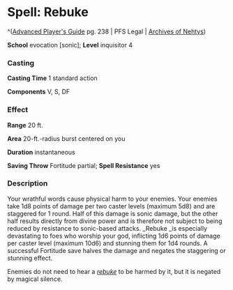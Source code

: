 # Spell: Rebuke

^([Advanced Player's Guide][ss-rebuke] pg. 238 | PFS Legal | [Archives of Nehtys][sn-rebuke])

**School** evocation [sonic]; **Level** inquisitor 4

### Casting

**Casting Time** 1 standard action

**Components** V, S, DF

### Effect

**Range** 20 ft.

**Area** 20-ft.-radius burst centered on you

**Duration** instantaneous

**Saving Throw** Fortitude partial; **Spell Resistance** yes

### Description

Your wrathful words cause physical harm to your enemies. Your enemies take 1d8 points of damage per two caster levels (maximum 5d8) and are staggered for 1 round. Half of this damage is sonic damage, but the other half results directly from divine power and is therefore not subject to being reduced by resistance to sonic-based attacks. _Rebuke _is especially devastating to foes who worship your god, inflicting 1d6 points of damage per caster level (maximum 10d6) and stunning them for 1d4 rounds. A successful Fortitude save halves the damage and negates the staggering or stunning effect.

Enemies do not need to hear a _[rebuke]_ to be harmed by it, but it is negated by magical silence.

[ss-rebuke]: http://paizo.com/pathfinderRPG/v57
[sn-rebuke]: http://www.archivesofnethys.com/SpellDisplay.aspx?ItemName=Rebuke
[rebuke]: http://www.archivesofnethys.com/SpellDisplay.aspx?ItemName=rebuke